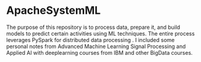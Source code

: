 # ApacheSystemML
The purpose of this repository is to process data, prepare it, and build models to predict certain activities using ML techniques. The entire process leverages PySpark for distributed data processing . I included some personal notes from Advanced Machine Learning Signal Processing and Applied AI with deeplearning courses from IBM and other BigData courses.
